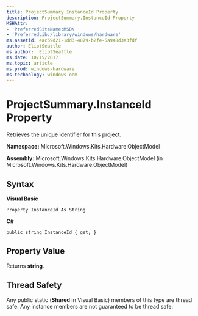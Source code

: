 ```yaml
---
title: ProjectSummary.InstanceId Property
description: ProjectSummary.InstanceId Property
MSHAttr:
- 'PreferredSiteName:MSDN'
- 'PreferredLib:/library/windows/hardware'
ms.assetid: eac59d21-1dd3-4879-b2fe-5a948d3a3fdf
author: EliotSeattle
ms.author:  EliotSeattle
ms.date: 10/15/2017
ms.topic: article
ms.prod: windows-hardware
ms.technology: windows-oem
---
```


# ProjectSummary.InstanceId Property


Retrieves the unique identifier for this project.

**Namespace:** Microsoft.Windows.Kits.Hardware.ObjectModel

**Assembly:** Microsoft.Windows.Kits.Hardware.ObjectModel (in Microsoft.Windows.Kits.Hardware.ObjectModel)

## <span id="Syntax"></span><span id="syntax"></span><span id="SYNTAX"></span>Syntax


**Visual Basic**

`Property InstanceId As String`

**C#**

`public string InstanceId { get; }`

## <span id="Property_Value"></span><span id="property_value"></span><span id="PROPERTY_VALUE"></span>Property Value


Returns **string**.

## <span id="Thread_Safety"></span><span id="thread_safety"></span><span id="THREAD_SAFETY"></span>Thread Safety


Any public static (**Shared** in Visual Basic) members of this type are thread safe. Any instance members are not guaranteed to be thread safe.

 

 






